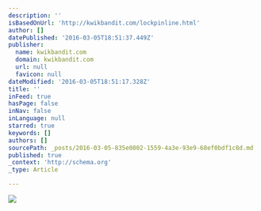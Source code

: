 ```yaml
---
description: ''
isBasedOnUrl: 'http://kwikbandit.com/lockpinline.html'
author: []
datePublished: '2016-03-05T18:51:37.449Z'
publisher:
  name: kwikbandit.com
  domain: kwikbandit.com
  url: null
  favicon: null
dateModified: '2016-03-05T18:51:17.328Z'
title: ''
inFeed: true
hasPage: false
inNav: false
inLanguage: null
starred: true
keywords: []
authors: []
sourcePath: _posts/2016-03-05-835e0802-1559-4a3e-93e9-68ef0bdf1c8d.md
published: true
_context: 'http://schema.org'
_type: Article

---
```

![](http://kwikbandit.com/images/productpics/heavy.png)